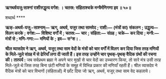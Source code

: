 **ऋगथर्वयजु:साश्नां राशीरुद्धृत्य वर्गश: ।** **चतस्र: संहिताश्चक्रे मन्त्रैर्मणिगणा इव ॥ ५०॥** 

शब्दार्थ **** 

**ऋक्-अथर्व-यजु:-साश्नाम्—** **ऋग्, अथर्व, यजुर तथा सामवेद** **; राशी:—** **(मंत्रों का) संकलन** **; उद्धृत्य—** **विलग करके** **;** **वर्गश:—** **विशिष्ट वर्गों में** **; चतस्र:—** **चार** **; संहिता:—** **संग्रह** **; चक्रे—** **कर दिया** **; मन्त्रै:—** **मंत्रों से** **; मणि-गणा:—** **मणियों के** **;** **इव—** **स²श।** **.** 

**श्रील व्यासदेव ने ऋग्, अथर्व, यजुर् तथा साम वेदों के मंत्रों को चार वर्गों में विलग** **कर दिया जिस तरह मणियों के मिले-जुले संग्रह में से ढेरियाँ लगा दी जाती हैं। इस तरह** **उन्होंने चार पृथक्-पृथक् वैदिक ग्रंथों की रचना की।** **तात्पर्य :** जब सर्वप्रथम ब्रह्मा ने अपने चार मुखों से चार वेदों का उच्चारण किया, तो सारे मंत्र उसी तरह मिले-जुले थे जिस तरह बिना छंटी मणियों के समूह में विभिन्न प्रकार की मणियाँ रहती हैं। श्रील व्यासदेव ने वैदिक मंत्रों को चार विभागों (संहिताओं) में छाँट दिया जो ऋग्, अथर्व, यजुर् तथा साम वेद कहलाये।  